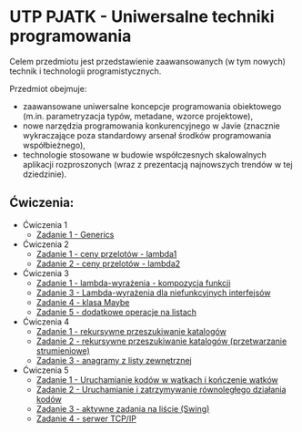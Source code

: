 # UTP PJATK - Uniwersalne techniki programowania

Celem przedmiotu jest przedstawienie zaawansowanych (w tym nowych) technik i technologii programistycznych.

Przedmiot obejmuje:
* zaawansowane uniwersalne koncepcje programowania obiektowego (m.in. parametryzacja typów, metadane, wzorce projektowe),
* nowe narzędzia programowania konkurencyjnego w Javie (znacznie wykraczające poza standardowy arsenał środków programowania współbieżnego),
* technologie stosowane w budowie współczesnych skalowalnych aplikacji rozproszonych (wraz z prezentacją najnowszych trendów w tej dziedzinie).

## Ćwiczenia:
- Ćwiczenia 1
  - [Zadanie 1 - Generics](https://github.com/kempikl/UTP-PJATK/tree/master/src/UTP1)
- Ćwiczenia 2
  - [Zadanie 1 - ceny przelotów - lambda1](https://github.com/kempikl/UTP-PJATK/tree/master/src/UTP2Win1)
  - [Zadanie 2 - ceny przelotów - lambda2](https://github.com/kempikl/UTP-PJATK/tree/master/src/UTP2Win2)
- Ćwiczenia 3
  - [Zadanie 1 - lambda-wyrażenia - kompozycja funkcji](https://github.com/kempikl/UTP-PJATK/tree/master/src/UTP3Win1)
  - [Zadanie 3 - Lambda-wyrażenia dla niefunkcyjnych interfejsów](https://github.com/kempikl/UTP-PJATK/tree/master/src/UTP3Win3)
  - [Zadanie 4 - klasa Maybe](https://github.com/kempikl/UTP-PJATK/tree/master/src/UTP3Win4)
  - [Zadanie 5 - dodatkowe operacje na listach](https://github.com/kempikl/UTP-PJATK/tree/master/src/UTP3Win5)
- Ćwiczenia 4
  - [Zadanie 1 - rekursywne przeszukiwanie katalogów](https://github.com/kempikl/UTP-PJATK/tree/master/src/UTP4Win1)
  - [Zadanie 2 - rekursywne przeszukiwanie katalogów (przetwarzanie strumieniowe)](https://github.com/kempikl/UTP-PJATK/tree/master/src/UTP4Win2)
  - [Zadanie 3 - anagramy z listy zewnętrznej](https://github.com/kempikl/UTP-PJATK/tree/master/src/UTP4Win3)
- Ćwiczenia 5
  - [Zadanie 1 - Uruchamianie kodów w wątkach i kończenie wątków](https://github.com/kempikl/UTP-PJATK/tree/master/src/UTP5_1)
  - [Zadanie 2 - Uruchamianie i zatrzymywanie równoległego działania kodów](https://github.com/kempikl/UTP-PJATK/tree/master/src/UTP5_2)
  - [Zadanie 3 - aktywne zadania na liście (Swing)](https://github.com/kempikl/UTP-PJATK/tree/master/src/UTP5_3)
  - [Zadanie 4 - serwer TCP/IP](https://github.com/kempikl/UTP-PJATK/tree/master/src/UTP5_4)
